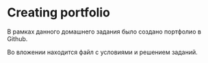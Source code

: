 # Creating portfolio
В рамках данного домашнего задания было создано портфолио в Github.

Во вложении находится файл с условиями и решением заданий.

